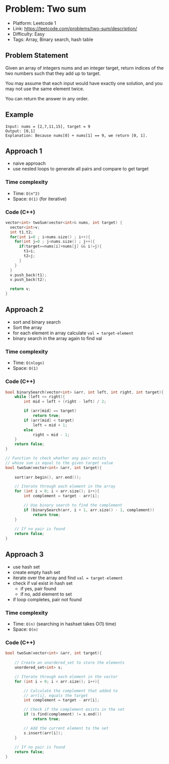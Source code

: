 # Problem: Two sum
- Platform: Leetcode 1
- Link: https://leetcode.com/problems/two-sum/description/
- Difficulty: Easy
- Tags: Array, Binary search, hash table

## Problem Statement
Given an array of integers nums and an integer target, return indices of the two numbers such that they add up to target.

You may assume that each input would have exactly one solution, and you may not use the same element twice.

You can return the answer in any order.

## Example
```
Input: nums = [2,7,11,15], target = 9
Output: [0,1]
Explanation: Because nums[0] + nums[1] == 9, we return [0, 1].
```

## Approach 1
- naive approach
- use nested loops to generate all pairs and compare to get target

### Time complexity
- Time: `O(n^2)`
- Space: `O(1)` (for iterative)

### Code (C++)
```c++
vector<int> twoSum(vector<int>& nums, int target) {
  vector<int>v;
  int t1,t2;
  for(int i=0 ; i<nums.size() ; i++){
    for(int j=0 ; j<nums.size() ; j++){
      if(target==nums[i]+nums[j] && i!=j){
        t1=i;
        t2=j;
      }
    }
  }
  v.push_back(t1);
  v.push_back(t2);

  return v;
}
```

## Approach 2
- sort and binary search
- Sort the array
- for each element in array calculate `val = target-element`
- binary search in the array again to find val

### Time complexity
- Time: `O(nlogn)`
- Space: `O(1)`

### Code (C++)
```c++
bool binarySearch(vector<int> &arr, int left, int right, int target){
    while (left <= right){
        int mid = left + (right - left) / 2;

        if (arr[mid] == target)
            return true;
        if (arr[mid] < target)
            left = mid + 1;
        else
            right = mid - 1;
    }
    return false;
}

// Function to check whether any pair exists
// whose sum is equal to the given target value
bool twoSum(vector<int> &arr, int target){
    
    sort(arr.begin(), arr.end());

    // Iterate through each element in the array
    for (int i = 0; i < arr.size(); i++){
        int complement = target - arr[i];

        // Use binary search to find the complement
        if (binarySearch(arr, i + 1, arr.size() - 1, complement))
            return true;
    }
  
    // If no pair is found
    return false;
}
```

## Approach 3
- use hash set
- create empty hash set
- iterate over the array and find `val = target-element`
- check if val exist in hash set
  - if yes, pair found
  - if no, add element to set
- if loop  completes, pair not found

### Time complexity
- Time: `O(n)` (searching in hashset takes O(1) time)
- Space: `O(n)`

### Code (C++)
```c++
bool twoSum(vector<int> &arr, int target){
  
    // Create an unordered_set to store the elements
    unordered_set<int> s;

    // Iterate through each element in the vector
    for (int i = 0; i < arr.size(); i++){

        // Calculate the complement that added to
        // arr[i], equals the target
        int complement = target - arr[i];

        // Check if the complement exists in the set
        if (s.find(complement) != s.end())
            return true;

        // Add the current element to the set
        s.insert(arr[i]);
    }
  
    // If no pair is found
    return false;
}
```